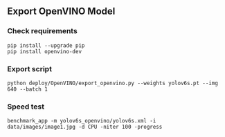 ## Export OpenVINO Model

### Check requirements
```shell
pip install --upgrade pip
pip install openvino-dev
```

### Export script
```shell
python deploy/OpenVINO/export_openvino.py --weights yolov6s.pt --img 640 --batch 1

```

### Speed test
```shell
benchmark_app -m yolov6s_openvino/yolov6s.xml -i data/images/image1.jpg -d CPU -niter 100 -progress

```
